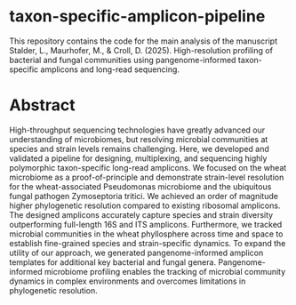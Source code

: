 # taxon-specific-amplicon-pipeline
This repository contains the code for the main analysis of the manuscript Stalder, L., Maurhofer, M., & Croll, D. (2025). High-resolution profiling of bacterial and fungal communities using pangenome-informed taxon-specific amplicons and long-read sequencing.

# Abstract
High-throughput sequencing technologies have greatly advanced our understanding of microbiomes, but resolving microbial communities at species and strain levels remains challenging. Here, we developed and validated a pipeline for designing, multiplexing, and sequencing highly polymorphic taxon-specific long-read amplicons. We focused on the wheat microbiome as a proof-of-principle and demonstrate strain-level resolution for the wheat-associated Pseudomonas microbiome and the ubiquitous fungal pathogen Zymoseptoria tritici. We achieved an order of magnitude higher phylogenetic resolution compared to existing ribosomal amplicons. The designed amplicons accurately capture species and strain diversity outperforming full-length 16S and ITS amplicons. Furthermore, we tracked microbial communities in the wheat phyllosphere across time and space to establish fine-grained species and strain-specific dynamics. To expand the utility of our approach, we generated pangenome-informed amplicon templates for additional key bacterial and fungal genera. Pangenome-informed microbiome profiling enables the tracking of microbial community dynamics in complex environments and overcomes limitations in phylogenetic resolution.

